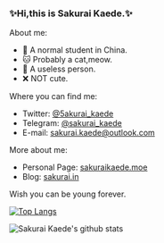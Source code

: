 ### ✨Hi,this is Sakurai Kaede.✨

About me:

+ 📔 A normal student in China.  
+ 🐱 Probably a cat,meow.
+ 🙁 A useless person.
+ ❌ NOT cute.

Where you can find me:

+ Twitter: [@5akurai_kaede](https://twitter.com/5akurai_kaede)
+ Telegram: [@sakurai_kaede](https://t.me/sakurai_kaede)
+ E-mail: [sakurai.kaede@outlook.com](mailto:sakurai.kaede@outlook.com)

More about me:

+ Personal Page: [sakuraikaede.moe](https://sakuraikaede.moe)
+ Blog: [sakurai.in](https://sakurai.in)

Wish you can be young forever.

[![Top Langs](https://github-readme-stats.vercel.app/api/top-langs/?username=sakuraikaede&layout=compact&bg_color=252a34&text_color=eaeaea&title_color=ff2e63)](https://github.com/anuraghazra/github-readme-stats)

![Sakurai Kaede's github stats](https://github-readme-stats.vercel.app/api?username=sakuraikaede&show_icons=true&bg_color=252a34&text_color=eaeaea&title_color=ff2e63&icon_color=08d9d6&count_private=true)


